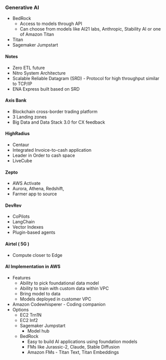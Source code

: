 ### Generative AI
- BedRock
  - Access to models through API
  - Can choose from models like AI21 labs, Anthropic, Stability AI or one of Amazon Titan
- Titan
- Sagemaker Jumpstart

#### Notes
- Zero ETL future
- Nitro System Architecture
- Scalable Reliable Datagram (SRD) - Protocol for high throughput similar to TCP/IP
- ENA Express built based on SRD

#### Axis Bank
- Blockchain cross-border trading platform
- 3 Landing zones
- Big Data and Data Stack 3.0 for CX feedback

#### HighRadius
- Centaur
- Integrated Invoice-to-cash application
- Leader in Order to cash space
- LiveCube

#### Zepto
- AWS Activate
- Aurora, Athena, Redshift, 
- Farmer app to source

#### DevRev
- CoPilots
- LangChain
- Vector Indexes
- Plugin-based agents

#### Airtel ( 5G )
- Compute closer to Edge


#### AI Implementation in AWS
- Features
  - Ability to pick foundational data model
  - Ability to train with custom data within VPC
  - Bring model to data
  - Models deployed in customer VPC
- Amazon Codewhisperer - Coding companion
- Options
  - EC2 Trn1N
  - EC2 Inf2
  - Sagemaker Jumpstart
    - Model hub
  - BedRock
    - Easy to build AI applications using foundation models
    - FMs like Jurassic-2, Claude, Stable Diffusion
    - Amazon FMs - Titan Text, Titan Embeddings   
